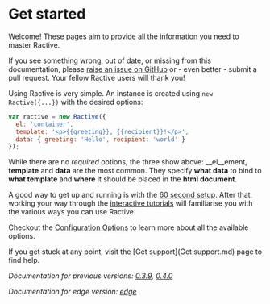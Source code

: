# Get started


Welcome! These pages aim to provide all the information you need to master Ractive.

If you see something wrong, out of date, or missing from this documentation, please [raise an issue on GitHub](https://github.com/ractivejs/docs.ractivejs.org/issues) or - even better - submit a pull request. Your fellow Ractive users will thank you!

Using Ractive is very simple. An instance is created using `new Ractive({...})`
with the desired options:

```js
var ractive = new Ractive({
  el: 'container',
  template: '<p>{{greeting}}, {{recipient}}!</p>',
  data: { greeting: 'Hello', recipient: 'world' }
});
```

While there are no _required_ options, the three show above: __el__ement, __template__ and __data__
are the most common. They specify __what data__ to bind to __what template__ and __where__ it should be placed
in the __html document__.

A good way to get up and running is with the [60 second setup](http://ractivejs.org/60-second-setup). After that, working your way through the [interactive tutorials](http://learn.ractivejs.org) will familiarise you with the various ways you can use Ractive.

Checkout the [Configuration Options](Options.md) to learn more about
all the available options.

If you get stuck at any point, visit the [Get support](Get support.md) page to find help.

*Documentation for previous versions: [0.3.9](../0.3.9), [0.4.0](../0.4.0)*

*Documentation for edge version: [edge](../edge)*
